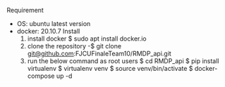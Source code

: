 Requirement
- OS: ubuntu latest version
- docker: 20.10.7
Install
  1) install docker
     $ sudo apt install docker.io
  2) clone the repository
     -$ git clone git@github.com:FJCUFinaleTeam10/RMDP_api.git
  3) run the below command as root users
    $ cd RMDP_api
    $ pip install virtualenv
    $ virtualenv venv
    $ source venv/bin/activate
    $ docker-compose up -d



